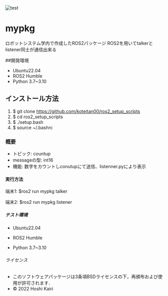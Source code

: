![test](https://github.com/koteitan00/mypkg/actions/workflows/test.yml/badge.svg)
# mypkg
  ロボットシステム学内で作成したROS2パッケージ
  ROS2を用いてtalkerとlistener同士が通信出来る

##開発環境
* Ubuntu22.04
* ROS2 Humble
* Python 3.7~3.10 

## インストール方法

1. $ git clone https://github.com/koteitan00/ros2_setup_scripts
2. $ cd ros2_setup_scripts
3. $ ./setup.bash
4. $ source ~/.bashrc

### 概要
* トピック: countup
* messageの型: int16
* 機能: 数字をカウントしconutupにて送信、listenner.pyにより表示

#### 実行方法

   端末1: $ros2 run mypkg talker
   
   端末2: $ros2 run mypkg listener

##### テスト環境
* Ubuntu22.04

* ROS2 Humble

* Python 3.7~3.10

###### ライセンス
* このソフトウェアパッケージは3条項BSDライセンスの下，再頒布および使用が許可されます．
* © 2022 Hoshi Kairi

